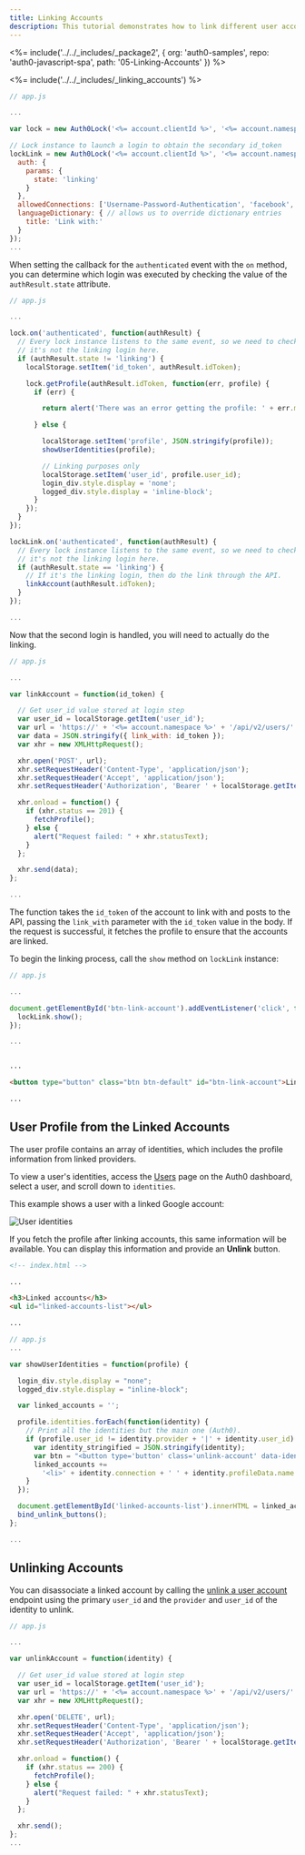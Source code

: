 ```yaml
---
title: Linking Accounts
description: This tutorial demonstrates how to link different user accounts in your web app
---
```


<%= include('../../_includes/_package2', {
  org: 'auth0-samples',
  repo: 'auth0-javascript-spa',
  path: '05-Linking-Accounts'
}) %>

<%= include('../../_includes/_linking_accounts') %>


```js
// app.js

...

var lock = new Auth0Lock('<%= account.clientId %>', '<%= account.namespace %>');

// Lock instance to launch a login to obtain the secondary id_token
lockLink = new Auth0Lock('<%= account.clientId %>', '<%= account.namespace %>', {
  auth: {
    params: {
      state: 'linking'
    }
  },
  allowedConnections: ['Username-Password-Authentication', 'facebook', 'google-oauth2'],
  languageDictionary: { // allows us to override dictionary entries
    title: 'Link with:'
  }
});
...
```

When setting the callback for the `authenticated` event with the `on` method, you can determine which login was executed by checking the value of the `authResult.state` attribute.

```js
// app.js

...

lock.on('authenticated', function(authResult) {
  // Every lock instance listens to the same event, so we need to check if
  // it's not the linking login here.
  if (authResult.state != 'linking') {
    localStorage.setItem('id_token', authResult.idToken);

    lock.getProfile(authResult.idToken, function(err, profile) {
      if (err) {

        return alert('There was an error getting the profile: ' + err.message);

      } else {

        localStorage.setItem('profile', JSON.stringify(profile));
        showUserIdentities(profile);

        // Linking purposes only
        localStorage.setItem('user_id', profile.user_id);
        login_div.style.display = 'none';
        logged_div.style.display = 'inline-block';
      }
    });
  }
});

lockLink.on('authenticated', function(authResult) {
  // Every lock instance listens to the same event, so we need to check if
  // it's not the linking login here.
  if (authResult.state == 'linking') {
    // If it's the linking login, then do the link through the API.
    linkAccount(authResult.idToken);
  }
});

...
```

Now that the second login is handled, you will need to actually do the linking.

```js
// app.js

...

var linkAccount = function(id_token) {

  // Get user_id value stored at login step
  var user_id = localStorage.getItem('user_id');
  var url = 'https://' + '<%= account.namespace %>' + '/api/v2/users/' + user_id + '/identities';
  var data = JSON.stringify({ link_with: id_token });
  var xhr = new XMLHttpRequest();

  xhr.open('POST', url);
  xhr.setRequestHeader('Content-Type', 'application/json');
  xhr.setRequestHeader('Accept', 'application/json');
  xhr.setRequestHeader('Authorization', 'Bearer ' + localStorage.getItem('id_token'));

  xhr.onload = function() {
    if (xhr.status == 201) {
      fetchProfile();
    } else {
      alert("Request failed: " + xhr.statusText);
    }
  };

  xhr.send(data);
};

...
```

The function takes the `id_token` of the account to link with and posts to the API, passing the `link_with` parameter with the `id_token` value in the body. If the request is successful, it fetches the profile to ensure that the accounts are linked.

To begin the linking process, call the `show` method on `lockLink` instance:

```js
// app.js

...

document.getElementById('btn-link-account').addEventListener('click', function() {
  lockLink.show();
});

...
```

```html

...

<button type="button" class="btn btn-default" id="btn-link-account">Link Account</button>

...
```

## User Profile from the Linked Accounts

The user profile contains an array of identities, which includes the profile information from linked providers.

To view a user's identities, access the [Users](${manage_url}/#/users) page on the Auth0 dashboard, select a user, and scroll down to `identities`.

This example shows a user with a linked Google account:

![User identities](/media/articles/users/user-identities-linked.png)

If you fetch the profile after linking accounts, this same information will be available. You can display this information and provide an **Unlink** button.

```html
<!-- index.html -->

...

<h3>Linked accounts</h3>
<ul id="linked-accounts-list"></ul>

...
```

```js
// app.js
...

var showUserIdentities = function(profile) {

  login_div.style.display = "none";
  logged_div.style.display = "inline-block";

  var linked_accounts = '';

  profile.identities.forEach(function(identity) {
    // Print all the identities but the main one (Auth0).
    if (profile.user_id != identity.provider + '|' + identity.user_id) {
      var identity_stringified = JSON.stringify(identity);
      var btn = "<button type='button' class='unlink-account' data-identity='" + identity_stringified + "'>Unlink</button>";
      linked_accounts +=
        '<li>' + identity.connection + ' ' + identity.profileData.name + ' ' + btn + '</li>';
    }
  });

  document.getElementById('linked-accounts-list').innerHTML = linked_accounts;
  bind_unlink_buttons();
};

...
```

## Unlinking Accounts

You can disassociate a linked account by calling the [unlink a user account](/api/management/v2#!/Users/delete_provider_by_user_id) endpoint using the primary `user_id` and the `provider` and `user_id` of the identity to unlink.

```js
// app.js

...

var unlinkAccount = function(identity) {

  // Get user_id value stored at login step
  var user_id = localStorage.getItem('user_id');
  var url = 'https://' + '<%= account.namespace %>' + '/api/v2/users/' + user_id + '/identities/' + identity.provider + '/' + identity.user_id;
  var xhr = new XMLHttpRequest();

  xhr.open('DELETE', url);
  xhr.setRequestHeader('Content-Type', 'application/json');
  xhr.setRequestHeader('Accept', 'application/json');
  xhr.setRequestHeader('Authorization', 'Bearer ' + localStorage.getItem('id_token'));

  xhr.onload = function() {
    if (xhr.status == 200) {
      fetchProfile();
    } else {
      alert("Request failed: " + xhr.statusText);
    }
  };

  xhr.send();
};
...
```
